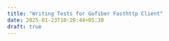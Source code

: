 ```yaml
---
title: "Writing Tests for Gofiber Fasthttp Client"
date: 2025-01-23T10:20:44+05:30
draft: true
---
```


